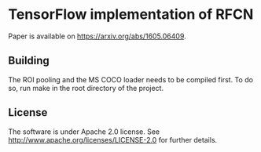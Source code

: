 TensorFlow implementation of RFCN
=================================

Paper is available on https://arxiv.org/abs/1605.06409.

Building
--------

The ROI pooling and the MS COCO loader needs to be compiled first. To do so, run make in the root directory of the project.

License
-------

The software is under Apache 2.0 license. See http://www.apache.org/licenses/LICENSE-2.0 for further details.